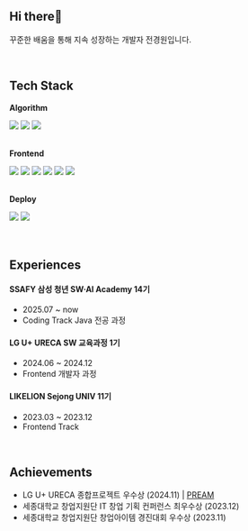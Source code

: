## Hi there👋
꾸준한 배움을 통해 지속 성장하는 개발자 전경원입니다.

<br>

## Tech Stack
<div>
  
**Algorithm**

<img src="https://img.shields.io/badge/C-A8B9CC?style=flat&logo=C&logoColor=white">
<img src="https://img.shields.io/badge/Python-3766AB?style=flat&logo=Python&logoColor=white">
<img src="https://img.shields.io/badge/Java-007396?style=flat&logo=java&logoColor=white">
</div>

<br>

<div>
  
**Frontend**
  
<img src="https://img.shields.io/badge/HTML5-E34F26?style=flat&logo=html5&logoColor=white">
<img src="https://img.shields.io/badge/CSS3-1572B6?style=flat&logo=css3&logoColor=white">
<img src="https://img.shields.io/badge/Javascript-ffb13b?style=flat&logo=javascript&logoColor=white">
<img src="https://img.shields.io/badge/TypeScript-3178C6?style=flat&logo=typescript&logoColor=ffffff">
<img src="https://img.shields.io/badge/React-61DAFB?style=flat&logo=React&logoColor=black"/>
<img src="https://img.shields.io/badge/Next.js-000000?style=flat&logo=Next.js&logoColor=white"/>
</div>

<br>

<div>

**Deploy**

<img src="https://img.shields.io/badge/Amazon AWS-232F3E?style=flat&logo=amazonaws&logoColor=white"/>
<img src="https://img.shields.io/badge/Vercel-000000?style=flat&logo=Vercel&logoColor=white"/>

</div>

</div>


<br>
<br>

## Experiences
#### SSAFY 삼성 청년 SW·AI Academy 14기
- 2025.07 ~ now
- Coding Track Java 전공 과정
#### LG U+ URECA SW 교육과정 1기
- 2024.06 ~ 2024.12
- Frontend 개발자 과정
#### LIKELION Sejong UNIV 11기 
- 2023.03 ~ 2023.12
- Frontend Track

<br>

## Achievements
- LG U+ URECA 종합프로젝트 우수상 (2024.11) | [PREAM](https://github.com/team-pream/pream-web) 
- 세종대학교 창업지원단 IT 창업 기획 컨퍼런스 최우수상 (2023.12)
- 세종대학교 창업지원단 창업아이템 경진대회 우수상 (2023.11)

